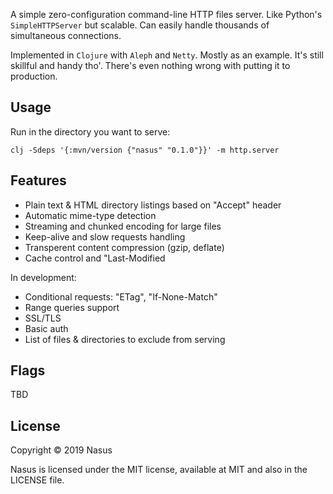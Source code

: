A simple zero-configuration command-line HTTP files server. Like Python's `SimpleHTTPServer` but scalable. Сan easily handle thousands of simultaneous connections.

Implemented in `Clojure` with `Aleph` and `Netty`. Mostly as an example. It's still skillful and handy tho'. There's even nothing wrong with putting it to production.

## Usage

Run in the directory you want to serve:

```shell
clj -Sdeps '{:mvn/version {"nasus" "0.1.0"}}' -m http.server
```
## Features

* Plain text & HTML directory listings based on "Accept" header
* Automatic mime-type detection
* Streaming and chunked encoding for large files
* Keep-alive and slow requests handling
* Transperent content compression (gzip, deflate)
* Cache control and "Last-Modified

In development:

* Conditional requests: "ETag", "If-None-Match"
* Range queries support
* SSL/TLS
* Basic auth
* List of files & directories to exclude from serving

## Flags

TBD

## License

Copyright © 2019 Nasus

Nasus is licensed under the MIT license, available at MIT and also in the LICENSE file.
